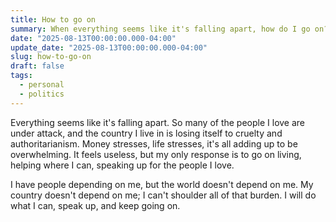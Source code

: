 ```yaml
---
title: How to go on
summary: When everything seems like it's falling apart, how do I go on?
date: "2025-08-13T00:00:00.000-04:00"
update_date: "2025-08-13T00:00:00.000-04:00"
slug: how-to-go-on
draft: false
tags:
  - personal
  - politics
---
```


Everything seems like it's falling apart. So many of the people I love are under attack, and the country I live in is losing itself to cruelty and authoritarianism. Money stresses, life stresses, it's all adding up to be overwhelming. It feels useless, but my only response is to go on living, helping where I can, speaking up for the people I love.

I have people depending on me, but the world doesn't depend on me. My country doesn't depend on me; I can't shoulder all of that burden. I will do what I can, speak up, and keep going on.
